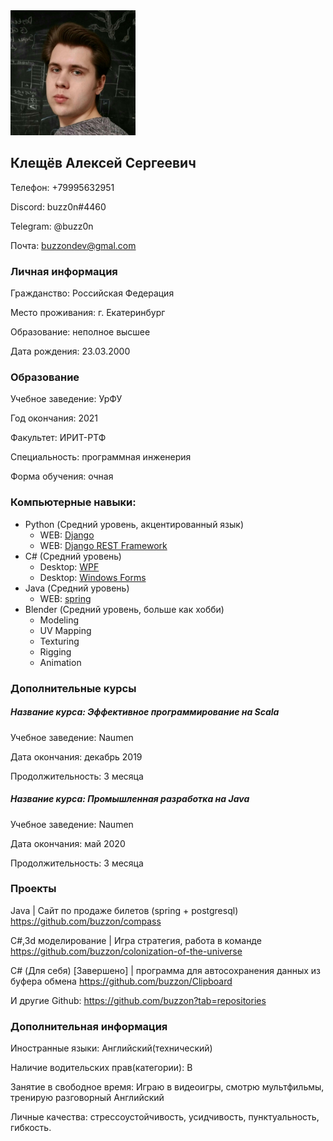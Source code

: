
<img src="https://github.com/buzzon/my-resume/blob/main/photo_2020-10-10_19-19-39.jpg" alt="Фото" width="200px" height="200px">

## Клещёв Алексей Сергеевич

Телефон: +79995632951

Discord: buzz0n#4460

Telegram: @buzz0n

Почта: buzzondev@gmal.com


### Личная информация

Гражданство: Российская Федерация

Место проживания: г. Екатеринбург

Образование: неполное высшее

Дата рождения: 23.03.2000


### Образование

Учебное заведение: УрФУ

Год окончания: 2021

Факультет: ИРИТ-РТФ

Специальность: программная инженерия

Форма обучения: очная


### Компьютерные навыки: 

- Python (Средний уровень, акцентированный язык)
  - WEB: [Django](https://www.djangoproject.com/)
  - WEB: [Django REST Framework](https://www.django-rest-framework.org/)
- С# (Средний уровень)
  - Desktop: [WPF](https://docs.microsoft.com/en-us/dotnet/desktop/wpf/getting-started/walkthrough-my-first-wpf-desktop-application?view=netframeworkdesktop-4.8)
  - Desktop: [Windows Forms](https://docs.microsoft.com/en-us/visualstudio/ide/create-csharp-winform-visual-studio?view=vs-2019)
- Java (Средний уровень)
  - WEB: [spring](https://spring.io/)
- Blender (Средний уровень, больше как хобби)
  - Modeling
  - UV Mapping
  - Texturing 
  - Rigging
  - Animation 

### Дополнительные курсы

##### Название курса: Эффективное программирование на Scala 

Учебное заведение: Naumen

Дата окончания: декабрь 2019

Продолжительность: 3 месяца


##### Название курса: Промышленная разработка на Java 

Учебное заведение: Naumen

Дата окончания: май 2020

Продолжительность: 3 месяца


### Проекты

Java | Cайт по продаже билетов (spring + postgresql) https://github.com/buzzon/compass

C#,3d моделирование | Игра стратегия, работа в команде https://github.com/buzzon/colonization-of-the-universe

C# (Для себя) [Завершено] | программа для автосохранения данных из буфера обмена https://github.com/buzzon/Clipboard

И другие Github: https://github.com/buzzon?tab=repositories

### Дополнительная информация

Иностранные языки: Английский(технический)

Наличие водительских прав(категории): B

Занятие в свободное время: Играю в видеоигры, смотрю мультфильмы, тренирую разговорный Английский

Личные качества: стрессоустойчивость, усидчивость, пунктуальность, гибкость.

